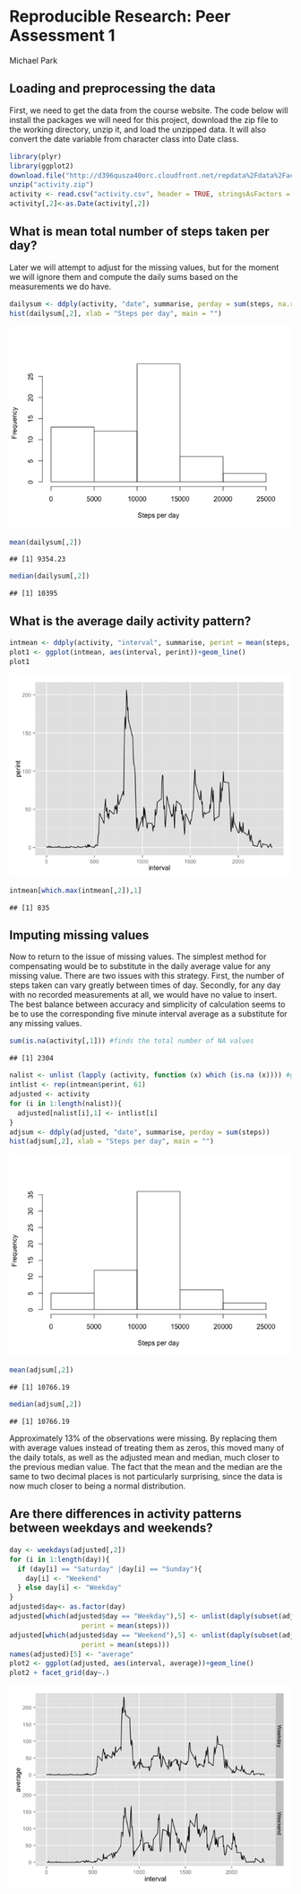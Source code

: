 # Reproducible Research: Peer Assessment 1
Michael Park  


## Loading and preprocessing the data
First, we need to get the data from the course website. The code below will install the packages we will need for this project, download the zip file to the working directory, unzip it, and load the unzipped data. It will also convert the date variable from character class into Date class.


```r
library(plyr)
library(ggplot2)
download.file("http://d396qusza40orc.cloudfront.net/repdata%2Fdata%2Factivity.zip", "activity.zip")
unzip("activity.zip")
activity <- read.csv("activity.csv", header = TRUE, stringsAsFactors = FALSE)
activity[,2]<-as.Date(activity[,2])
```

## What is mean total number of steps taken per day?
Later we will attempt to adjust for the missing values, but for the moment we will ignore them and compute the daily sums based on the measurements we do have.


```r
dailysum <- ddply(activity, "date", summarise, perday = sum(steps, na.rm = TRUE))
hist(dailysum[,2], xlab = "Steps per day", main = "")
```

![](PA1_template_files/figure-html/unnamed-chunk-2-1.png) 

```r
mean(dailysum[,2])
```

```
## [1] 9354.23
```

```r
median(dailysum[,2])
```

```
## [1] 10395
```

## What is the average daily activity pattern?

```r
intmean <- ddply(activity, "interval", summarise, perint = mean(steps, na.rm = TRUE))  
plot1 <- ggplot(intmean, aes(interval, perint))+geom_line()
plot1
```

![](PA1_template_files/figure-html/unnamed-chunk-3-1.png) 

```r
intmean[which.max(intmean[,2]),1]  
```

```
## [1] 835
```
## Imputing missing values
Now to return to the issue of missing values. The simplest method for compensating would be to substitute in the daily average value for any missing value. There are two issues with this strategy. First, the number of steps taken can vary greatly between times of day. Secondly, for any day with no recorded measurements at all, we would have no value to insert. The best balance between accuracy and simplicity of calculation seems to be to use the corresponding five minute interval average as a substitute for any missing values. 


```r
sum(is.na(activity[,1])) #finds the total number of NA values
```

```
## [1] 2304
```

```r
nalist <- unlist (lapply (activity, function (x) which (is.na (x)))) #gets the indices of all of the NA values
intlist <- rep(intmean$perint, 61) 
adjusted <- activity
for (i in 1:length(nalist)){
  adjusted[nalist[i],1] <- intlist[i]
}
adjsum <- ddply(adjusted, "date", summarise, perday = sum(steps))
hist(adjsum[,2], xlab = "Steps per day", main = "")
```

![](PA1_template_files/figure-html/unnamed-chunk-4-1.png) 

```r
mean(adjsum[,2])
```

```
## [1] 10766.19
```

```r
median(adjsum[,2])
```

```
## [1] 10766.19
```
Approximately 13% of the observations were missing. By replacing them with average values instead of treating them as zeros, this moved many of the daily totals, as well as the adjusted mean and median, much closer to the previous median value. The fact that the mean and the median are the same to two decimal places is not particularly surprising, since the data is now much closer to being a normal distribution.

## Are there differences in activity patterns between weekdays and weekends?

```r
day <- weekdays(adjusted[,2])
for (i in 1:length(day)){
  if (day[i] == "Saturday" |day[i] == "Sunday"){
    day[i] <- "Weekend"
  } else day[i] <- "Weekday"
}
adjusted$day<- as.factor(day)
adjusted[which(adjusted$day == "Weekday"),5] <- unlist(daply(subset(adjusted, day == "Weekday"), "interval", summarise, 
                  perint = mean(steps)))
adjusted[which(adjusted$day == "Weekend"),5] <- unlist(daply(subset(adjusted, day == "Weekend"), "interval", summarise, 
                  perint = mean(steps)))
names(adjusted)[5] <- "average"
plot2 <- ggplot(adjusted, aes(interval, average))+geom_line()
plot2 + facet_grid(day~.)
```

![](PA1_template_files/figure-html/unnamed-chunk-5-1.png) 

